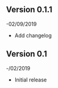 Version 0.1.1
-------------
-02/09/2019

 - Add changelog

Version 0.1
-------------
-/02/2019

 - Initial release
